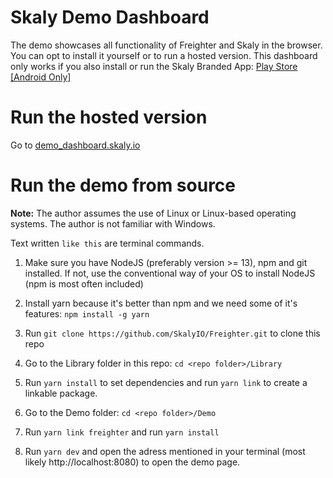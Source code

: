 # Skaly Demo Dashboard

The demo showcases all functionality of Freighter and Skaly in the browser. You can opt to install it yourself or to run a hosted version. This dashboard only works if you also install or run the Skaly Branded App: [Play Store [Android Only]](https://go.skaly.io/androidbrandedapp)

# Run the hosted version

Go to [demo_dashboard.skaly.io](https://demo_dashboard.skaly.io)

# Run the demo from source

**Note:** The author assumes the use of Linux or Linux-based operating systems. The author is not familiar with Windows.

Text written `like this` are terminal commands.

1. Make sure you have NodeJS (preferably version >= 13), npm and git installed. If not, use the conventional way of your OS to install NodeJS (npm is most often included)

2. Install yarn because it's better than npm and we need some of it's features: `npm install -g yarn`

3. Run `git clone https://github.com/SkalyIO/Freighter.git` to clone this repo

4. Go to the Library folder in this repo: `cd <repo folder>/Library`

5. Run `yarn install` to set dependencies and run `yarn link` to create a linkable package.

6. Go to the Demo folder: `cd <repo folder>/Demo`

7. Run `yarn link freighter` and run `yarn install`

8. Run `yarn dev` and open the adress mentioned in your terminal (most likely http://localhost:8080) to open the demo page.